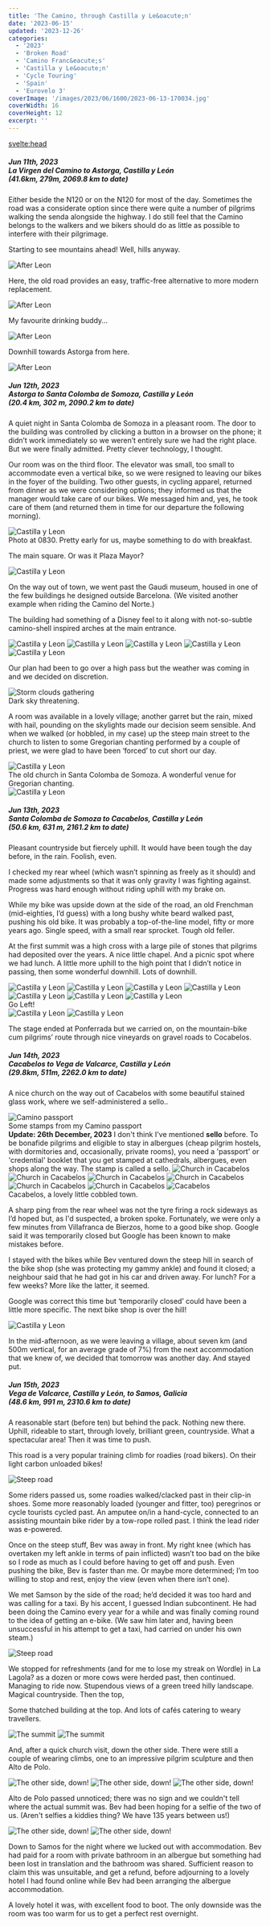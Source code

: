 ```yaml
---
title: 'The Camino, through Castilla y Le&oacute;n'
date: '2023-06-15'
updated: '2023-12-26'
categories:
  - '2023'
  - 'Broken Road'
  - 'Camino Franc&eacute;s'
  - 'Castilla y Le&oacute;n'
  - 'Cycle Touring'
  - 'Spain'
  - 'Eurovelo 3'
coverImage: '/images/2023/06/1600/2023-06-13-170034.jpg'
coverWidth: 16
coverHeight: 12
excerpt: ''
---
```


<svelte:head>

<title>
Castilla y Le&oacute;n
</title>
</svelte:head>

<script>
	import Callout from '$lib/components/Callout.svelte'
</script>

<section class="card">
  <h5>
    Jun 11th, 2023
    <br /> La Virgen del Camino to Astorga, Castilla y Le&oacute;n
    <br />(41.6km, 279m, 2069.8 km to date)   
  </h5>
  <p>Either beside the N120 or on the N120 for most of the day. Sometimes the road was a considerate option since there were quite a number of pilgrims walking the senda alongside the highway. I do still feel that the Camino belongs to the walkers and we bikers should do as little as possible to interfere with their pilgrimage.</p>
  <p>Starting to see mountains ahead! Well, hills anyway.</p>
  <img alt="After Leon" src="/images/2023/06/1600/2023-06-11-152052.jpg" /> 
  <p>Here, the old road provides an easy, traffic-free alternative to more modern replacement.</p>
  <img alt="After Leon" src="/images/2023/06/1600/2023-06-11-152209.jpg" /> 
  <p>My favourite drinking buddy…</p>
  <img alt="After Leon" src="/images/2023/06/1600/2023-06-11-152314.jpg" /> 
  <p>Downhill towards Astorga from here.</p>
  <img alt="After Leon" src="/images/2023/06/1600/2023-06-11-153809.jpg" /> 
</section>

<section class="card">
  <h5>
    Jun 12th, 2023
    <br /> Astorga to Santa Colomba de Somoza, Castilla y Le&oacute;n
    <br />(20.4 km, 302 m, 2090.2 km to date)   
  </h5>
  <p>A quiet night in Santa Colomba de Somoza in a pleasant room. The door to the building was controlled by clicking a button in a browser on the phone; it didn’t work immediately so we weren’t entirely sure we had the right place. But we were finally admitted. Pretty clever technology, I thought. </p>
  <p>Our room was on the third floor. The elevator was small, too small to accommodate even a vertical bike, so we were resigned to leaving our bikes in the foyer of the building. Two other guests, in cycling apparel, returned from dinner as we were considering options; they informed us that the manager would take care of our bikes. We messaged him and, yes, he took care of them (and returned them in time for our departure the following morning).</p>
  <img alt="Castilla y Leon" src="/images/2023/06/1600/2023-06-12-083416.jpg" />
  <div class="caption">Photo at 0830. Pretty early for us, maybe something to do with breakfast.</div> 
  <p>The main square. Or was it Plaza Mayor?</p>
  <img alt="Castilla y Leon" src="/images/2023/06/1600/2023-06-12-083541.jpg" />
  <p>On the way out of town, we went past the Gaudi museum, housed in one of the few buildings he designed outside Barcelona. (We visited another example when riding the Camino del Norte.) </p>
  <p>The building had something of a Disney feel to it along with not-so-subtle camino-shell inspired arches at the main entrance.</p>
  <img alt="Castilla y Leon" src="/images/2023/06/1600/2023-06-12-103400.jpg" />
  <img alt="Castilla y Leon" src="/images/2023/06/1600/2023-06-12-103523.jpg" />
  <img alt="Castilla y Leon" src="/images/2023/06/1600/2023-06-12-103737.jpg" />
  <img alt="Castilla y Leon" src="/images/2023/06/1600/2023-06-12-132741.jpg" />
  <img alt="Castilla y Leon" src="/images/2023/06/1600/2023-06-12-122008.jpg" />
  <p>Our plan had been to go over a high pass but the weather was coming in and we decided on discretion.</p> 
  <img alt="Storm clouds gathering" src="/images/2023/06/phone/20230612_1846.jpg" />
  <div class="caption">Dark sky threatening.</div>
  <p>A room was available in a lovely village; another garret but the rain, mixed with hail, pounding on the skylights made our decision seem sensible. And when we walked (or hobbled, in my case) up the steep main street to the church to listen to some Gregorian chanting performed by a couple of priest, we were glad to have been ‘forced’ to cut short our day.</p>
  <img alt="Castilla y Leon" src="/images/2023/06/phone/20230612_1925.jpg" />
   <div class="caption">The old church in Santa Colomba de Somoza. A wonderful venue for Gregorian chanting.</div>
  <img alt="Castilla y Leon" src="/images/2023/06/phone/20230612_1931.jpg" />
 
  
</section>

<section class="card">
  <h5>
    Jun 13th, 2023
    <br /> Santa Colomba de Somoza to Cacabelos, Castilla y Le&oacute;n
    <br />(50.6 km, 631 m, 2161.2 km to date)   
  </h5>
  <p>Pleasant countryside but fiercely uphill. It would have been tough the day before, in the rain. Foolish, even.</p>
  <p>I checked my rear wheel (which wasn’t spinning as freely as it should) and made some adjustments so that it was only gravity I was fighting against. Progress was hard enough without riding uphill with my brake on.</p>
  
  <p>While my bike was upside down at the side of the road, an old Frenchman (mid-eighties, I’d guess) with a long bushy white beard walked past, pushing his old bike. It was probably a top-of-the-line model, fifty or more years ago. Single speed, with a small rear sprocket. Tough old feller.</p>
  <p>At the first summit was a high cross with a large pile of stones that pilgrims had deposited over the years. A nice little chapel. And a picnic spot where we had lunch. A little more uphill to the high point that I didn’t notice in passing, then some wonderful downhill. Lots of downhill.</p>
  <img alt="Castilla y Leon" src="/images/2023/06/1600/2023-06-13-134329.jpg" />
  <img alt="Castilla y Leon" src="/images/2023/06/1600/2023-06-13-134606.jpg" />
  <img alt="Castilla y Leon" src="/images/2023/06/1600/2023-06-13-135203.jpg" />
  <img alt="Castilla y Leon" src="/images/2023/06/1600/2023-06-13-135745.jpg" />
  <img alt="Castilla y Leon" src="/images/2023/06/1600/2023-06-13-140006.jpg" />
  <img alt="Castilla y Leon" src="/images/2023/06/1600/2023-06-13-140102.jpg" />
  <img alt="Castilla y Leon" src="/images/2023/06/1600/2023-06-13-170034.jpg" />
  <div class="caption">Go Left!</div>
  <img alt="Castilla y Leon" src="/images/2023/06/1600/2023-06-13-175220.jpg" />
  <img alt="Castilla y Leon" src="/images/2023/06/1600/2023-06-13-175240.jpg" />
  <p>The stage ended at Ponferrada but we carried on, on the mountain-bike cum pilgrims’ route through nice vineyards on gravel roads to Cocabelos.</p> 
</section>

<section class="card">
  <h5>
    Jun 14th, 2023
    <br /> Cacabelos to Vega de Valcarce, Castilla y Le&oacute;n
    <br/>(29.8km, 511m, 2262.0 km to date)   
  </h5>
  <p>A nice church on the way out of Cacabelos with some beautiful stained glass work, where we self-administered a sello..</p>
  <img alt="Camino passport" src="/images/2023/06/1600/caminoPassport.png" />
  <div class="caption">Some stamps from my Camino passport</div>
  <Callout>
  <strong>Update: 26th December, 2023</strong> I don't think I've mentioned <strong>sello</strong> before. To be bonafide pilgrims and eligible to stay in albergues (cheap pilgrim hostels, with dormitories and, occasionally, private rooms), you need a 'passport' or 'credential' booklet that you get stamped at cathedrals, albergues, even shops along the way. The stamp is called a sello.
  </Callout>
 
  <img alt="Church in Cacabelos" src="/images/2023/06/1600/2023-06-14-103807.jpg" />
  <img alt="Church in Cacabelos" src="/images/2023/06/1600/2023-06-14-103828.jpg" />
  <img alt="Church in Cacabelos" src="/images/2023/06/1600/2023-06-14-103959.jpg" />
  <img alt="Church in Cacabelos" src="/images/2023/06/1600/2023-06-14-104019.jpg" />
  <img alt="Church in Cacabelos" src="/images/2023/06/1600/2023-06-14-104027.jpg" />
  <img alt="Church in Cacabelos" src="/images/2023/06/1600/2023-06-14-104042.jpg" />
  <img alt="Cacabelos" src="/images/2023/06/1600/2023-06-14-104238.jpg" />
  <div class="caption">Cacabelos, a lovely little cobbled town.</div>
  <p>A sharp ping from the rear wheel was not the tyre firing a rock sideways as I’d hoped but, as I'd suspected, a broken spoke. Fortunately, we were only a few minutes from Villafranca de Bierzos, home to a good bike shop. Google said it was temporarily closed but Google has been known to make mistakes before.</p>
  <p>I stayed with the bikes while Bev ventured down the steep hill in search of the bike shop (she was protecting my gammy ankle) and found it closed; a neighbour said that he had got in his car and driven away. For lunch? For a few weeks? More like the latter, it seemed.</p>
  <p>Google was correct this time but ‘temporarily closed’ could have been a little more specific. The next bike shop is over the hill!</p>
  <img alt="Castilla y Leon" src="/images/2023/06/1600/2023-06-14-143901.jpg" />
  <p>In the mid-afternoon, as we were leaving a village, about seven km (and 500m vertical, for an average grade of 7%) from the next accommodation that we knew of, we decided that tomorrow was another day. And stayed put.</p>
</section>

<section class="card">
  <h5>
    Jun 15th, 2023
    <br />  Vega de Valcarce, Castilla y León, to Samos, Galicia
    <br /> (48.6 km, 991 m, 2310.6 km to date)   
  </h5>
  <p>A reasonable start (before ten) but behind the pack. Nothing new there. Uphill, rideable to start, through lovely, brilliant green, countryside. What a spectacular area! Then it was time to push.</p>
  <p>This road is a very popular training climb for roadies (road bikers). On their light carbon unloaded bikes!</p>
  <img alt="Steep road" src="/images/2023/06/1600/2023-06-15-124304.jpg" />
  <p>Some riders passed us, some roadies walked/clacked past in their clip-in shoes. Some more reasonably loaded (younger and fitter, too) peregrinos or cycle tourists cycled past. An amputee on/in a hand-cycle, connected to an assisting mountain bike rider by a tow-rope rolled past. I think the lead rider was e-powered. </p>
  <p>Once on the steep stuff, Bev was away in front. My right knee (which has overtaken my left ankle in terms of pain inflicted) wasn’t too bad on the bike so I rode as much as I could before having to get off and push. Even pushing the bike, Bev is faster than me. Or maybe more determined; I’m too willing to stop and rest, enjoy the view (even when there isn’t one).</p>
  <p>We met Samson by the side of the road; he’d decided it was too hard and was calling for a taxi. By his accent, I guessed Indian subcontinent. He had been doing the Camino every year for a while and was finally coming round to the idea of getting an e-bike. (We saw him later and, having been unsuccessful in his attempt to get a taxi, had carried on under his own steam.)</p> 
 
  <img alt="Steep road" src="/images/2023/06/1600/2023-06-15-124344.jpg" />
  <p>We stopped for refreshments (and for me to lose my streak on Wordle) in La Lagola? as a dozen or more cows were herded past, then continued. Managing to ride now. Stupendous views of a green treed hilly landscape. Magical countryside. Then the top,</p>
  <p>Some thatched building at the top. And lots of caf&eacute;s catering to weary travellers.</p> 
  <img alt="The summit" src="/images/2023/06/1600/2023-06-15-135558.jpg" />
  <img alt="The summit" src="/images/2023/06/1600/2023-06-15-135615.jpg" />
  <p>And, after a quick church visit, down the other side. There were still a couple of wearing climbs, one to an impressive pilgrim sculpture and then Alto de Polo.</p>
  <img alt="The other side, down!" src="/images/2023/06/1600/2023-06-15-141459.jpg" />
  <img alt="The other side, down!" src="/images/2023/06/1600/2023-06-15-141522.jpg" />
  <img alt="The other side, down!" src="/images/2023/06/1600/2023-06-15-144653.jpg" />
  <p>Alto de Polo passed unnoticed; there was no sign and we couldn't tell where the actual summit was. Bev had been hoping for a selfie of the two of us. (Aren't selfies a kiddies thing? We have 135 years between us!)</p>
    <img alt="The other side, down!" src="/images/2023/06/1600/2023-06-15-144706.jpg" />
  <img alt="The other side, down!" src="/images/2023/06/1600/2023-06-15-165142.jpg" />
  <p>Down to Samos for the night where we lucked out with accommodation. Bev had paid for a room with private bathroom in an albergue but something had been lost in translation and the bathroom was shared. Sufficient reason to claim this was unsuitable, and get a refund, before adjourning to a lovely hotel I had found online while Bev had been arranging the albergue accommodation.</p>
  <p>A lovely hotel it was, with excellent food to boot. The only downside was the room was too warm for us to get a perfect rest overnight.</p>
</section>
